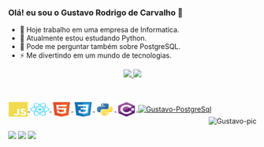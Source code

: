 ### Olá! eu sou o Gustavo Rodrigo de Carvalho 👋

- 🔭 Hoje trabalho em uma empresa de Informatica.
- 🌱 Atualmente estou estudando Python.
- 💬 Pode me perguntar também sobre PostgreSQL.
- ⚡ Me divertindo em um mundo de tecnologias.

<div align="center">
  <a href=https:"//gist.github.com/GustavoCarvalhopro">
  <img height="180em" src="https://github-readme-stats.vercel.app/api?username=gustavocarvalhopro&show_icons=true&theme=tokyonight&include_all_commits=true&count_private=true"/>
  <img height="180em" src="https://github-readme-stats.vercel.app/api/top-langs/?username=gustavocarvalhopro&layout=compact&langs_count=7&theme=tokyonight"/>
</div>
  
  ##

<div style="display: inline_block"><br>
  <img align="center" alt="Gustavo-Js" height="30" width="40" src="https://raw.githubusercontent.com/devicons/devicon/master/icons/javascript/javascript-plain.svg">
  <img align="center" alt="Gustavo-React" height="30" width="40" src="https://raw.githubusercontent.com/devicons/devicon/master/icons/react/react-original.svg">
  <img align="center" alt="Gustavo-HTML" height="30" width="40" src="https://raw.githubusercontent.com/devicons/devicon/master/icons/html5/html5-original.svg">
  <img align="center" alt="Gustavo-CSS" height="30" width="40" src="https://raw.githubusercontent.com/devicons/devicon/master/icons/css3/css3-original.svg">
  <img align="center" alt="Gustavo-Python" height="30" width="40" src="https://raw.githubusercontent.com/devicons/devicon/master/icons/python/python-original.svg">
  <img align="center" alt="Gustavo-Csharp" height="30" width="40" src="https://raw.githubusercontent.com/devicons/devicon/master/icons/csharp/csharp-original.svg">
  <img align="center" alt="Gustavo-PostgreSql" height="30" width="70" src="https://img.shields.io/badge/PostgreSQL-316192?style=for-the-badge&logo=postgresql&logoColor=white">
  <img align="right" alt="Gustavo-pic" height="150" style="https://picrew.me/image_maker/338224/complete?cd=mUnIWpUgpT" 
</div>
  
  ##
  
  <div> 
  <a href="https://www.instagram.com/gustavor.carvalho/" target="_blank"><img src="https://img.shields.io/badge/-Instagram-%23E4405F?style=for-the-badge&logo=instagram&logoColor=white" target="_blank"></a>
  <a href = "gustavor.carvalho@hotmail.com"><img src="https://img.shields.io/badge/-Gmail-%23333?style=for-the-badge&logo=gmail&logoColor=white" target="_blank"></a>
  <a href="https://www.linkedin.com/in/gustavo-rodrigo-de-carvalho-b316b5131/" target="_blank"><img src="https://img.shields.io/badge/-LinkedIn-%230077B5?style=for-the-badge&logo=linkedin&logoColor=white" target="_blank"></a> 
 
 
</div>
